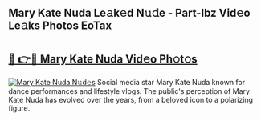 ## Mary Kate Nuda Le𝚊k𝚎d N𝚞𝚍e - Part-lbz Vid𝚎o Le𝚊ks Photos EoTax

# <h2><a href="http://fbb9t4.evod.top/?m=Mary+Kate+Nuda">🔗 👉🔴 Mary Kate Nuda Vid𝚎o Ph𝚘t𝚘s</a></h2>

[![Mary Kate Nuda N𝚞d𝚎s](https://i.imgur.com/8V9OHl7.gif)](http://fbb9t4.evod.top/?m=Mary+Kate+Nuda)
Social media star Mary Kate Nuda known for dance performances and lifestyle vlogs. The public's perception of Mary Kate Nuda has evolved over the years, from a beloved icon to a polarizing figure. 
